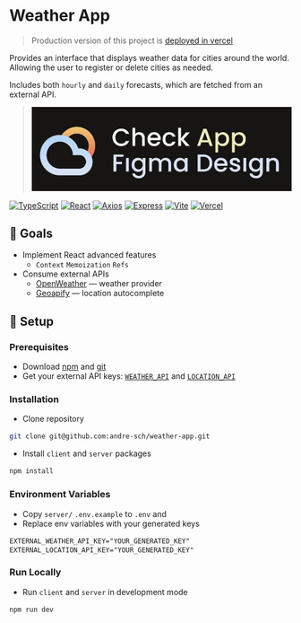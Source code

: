 # Weather App

> Production version of this project is [deployed in vercel](https://andresch-weather-client.vercel.app/)  

Provides an interface that displays weather data for cities around the world.  
Allowing the user to register or delete cities as needed.  

Includes both `hourly` and `daily` forecasts, which are fetched from an external API.  

> [![Check Figma Design](https://github.com/andre-sch/weather-app/blob/master/client/public/assets/other/figma.svg)](https://www.figma.com/community/file/1242489040257376533)

[![TypeScript](https://img.shields.io/badge/typescript-1B1B1B?style=for-the-badge&logo=typescript&logoColor=F0EED0)](https://www.typescriptlang.org/)
[![React](https://img.shields.io/badge/react-1B1B1B?style=for-the-badge&logo=react&logoColor=F0EED0)](https://react.dev/)
[![Axios](https://img.shields.io/badge/axios-1B1B1B?style=for-the-badge&logo=axios&logoColor=F0EED0)](https://axios-http.com/)
[![Express](https://img.shields.io/badge/express-1B1B1B?style=for-the-badge&logo=express&logoColor=F0EED0)](https://expressjs.com/)
[![Vite](https://img.shields.io/badge/vite-1B1B1B?style=for-the-badge&logo=vite&logoColor=F0EED0)](https://vitejs.dev/)
[![Vercel](https://img.shields.io/badge/vercel-1B1B1B?style=for-the-badge&logo=vercel&logoColor=F0EED0)](https://vercel.com/)

## :dart: Goals

* Implement React advanced features
  * `Context` `Memoization` `Refs`
* Consume external APIs
  * [OpenWeather](https://openweathermap.org/) — weather provider
  * [Geoapify](https://www.geoapify.com/) — location autocomplete

## :toolbox: Setup

### Prerequisites

* Download [npm](https://nodejs.org/) and [git](https://git-scm.com/downloads)
* Get your external API keys:
  [`WEATHER_API`](https://openweathermap.org/api/one-call-3) and
  [`LOCATION_API`](https://myprojects.geoapify.com/)

### Installation

* Clone repository

```sh
git clone git@github.com:andre-sch/weather-app.git 
```

* Install `client` and `server` packages

```sh
npm install
```

### Environment Variables

* Copy `server/` `.env.example` to `.env` and  
* Replace env variables with your generated keys

```env
EXTERNAL_WEATHER_API_KEY="YOUR_GENERATED_KEY"
EXTERNAL_LOCATION_API_KEY="YOUR_GENERATED_KEY"
```

### Run Locally

* Run `client` and `server` in development mode

```sh
npm run dev
```
